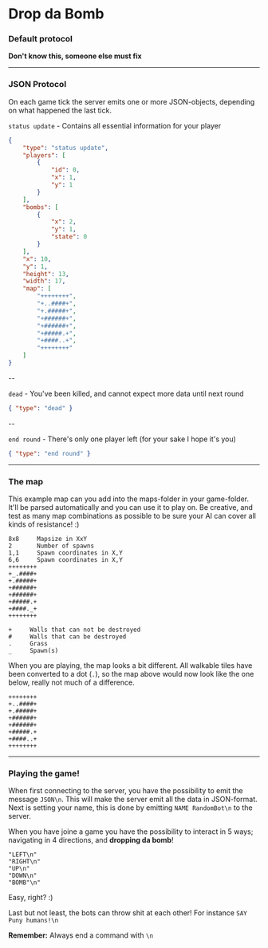 Drop da Bomb
============

### Default protocol 

**Don't know this, someone else must fix**

---

### JSON Protocol

On each game tick the server emits one or more JSON-objects, depending on what happened the last tick.

`status update` - Contains all essential information for your player

```JSON
{
    "type": "status update",
    "players": [
        {
            "id": 0,
            "x": 1,
            "y": 1
        }
    ],
    "bombs": [
        {
            "x": 2,
            "y": 1,
            "state": 0
        }
    ],
    "x": 10,
    "y": 1,
    "height": 13,
    "width": 17,
    "map": [
        "++++++++",
        "+..####+",
        "+.#####+",
        "+######+",
        "+######+",
        "+#####.+",
        "+####..+",
        "++++++++"
    ]
}
```

--

`dead` - You've been killed, and cannot expect more data until next round

```JSON
{ "type": "dead" }
```   

--

`end round` - There's only one player left (for your sake I hope it's you)

```JSON
{ "type": "end round" }
```

---

### The map

This example map can you add into the maps-folder in your game-folder. It'll be parsed automatically and you can use it to play on. Be creative, and test as many map combinations as possible to be sure your AI can cover all kinds of resistance! :)

```
8x8     Mapsize in XxY
2       Number of spawns
1,1     Spawn coordinates in X,Y
6,6     Spawn coordinates in X,Y
++++++++
+_.####+
+.#####+
+######+
+######+
+#####.+
+####._+
++++++++

+     Walls that can not be destroyed
#     Walls that can be destroyed
.     Grass
_     Spawn(s)
```

When you are playing, the map looks a bit different. All walkable tiles have been converted to a dot (`.`), so the map above would now look like the one below, really not much of a difference.

```
++++++++
+..####+
+.#####+
+######+
+######+
+#####.+
+####..+
++++++++
```

---

### Playing the game!

When first connecting to the server, you have the possibility to emit the message `JSON\n`. This will make the server emit all the data in JSON-format.   
Next is setting your name, this is done by emitting `NAME RandomBot\n` to the server.

When you have joine a game you have the possibility to interact in 5 ways; navigating in 4 directions, and **dropping da bomb**!

```
"LEFT\n"
"RIGHT\n"
"UP\n"
"DOWN\n"
"BOMB"\n"
```

Easy, right? :)

Last but not least, the bots can throw shit at each other! For instance `SAY Puny humans!\n`

**Remember:** Always end a command with `\n`
